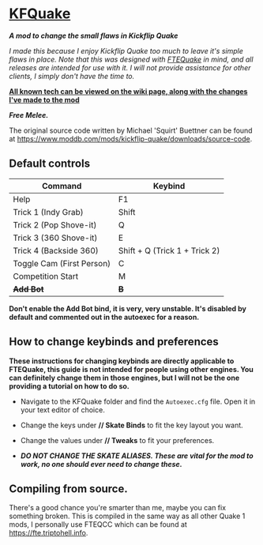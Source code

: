 # [KFQuake](https://www.youtube.com/watch?v=QhkMOpNYDXE "Cool video :D")

***A mod to change the small flaws in Kickflip Quake*** 

*I made this because I enjoy Kickflip Quake too much to leave it's simple flaws in place. Note that this was designed with  [FTEQuake](https://fte.triptohell.info/downloads "Download it here!") in mind, and all releases are intended for use with it. I will not provide assistance for other clients, I simply don't have the time to.*

[**All known tech can be viewed on the wiki page, along with the changes I've made to the mod**](https://github.com/Fluffacorn/KFQuake/wiki)

***Free Melee.***

The original source code written by Michael 'Squirt' Buettner can be found at https://www.moddb.com/mods/kickflip-quake/downloads/source-code.

## Default controls

Command  | Keybind
------------- | -------------
Help  | F1
Trick 1 (Indy Grab)  | Shift
Trick 2 (Pop Shove-it)  | Q
Trick 3 (360 Shove-it)  | E
Trick 4 (Backside 360)  | Shift + Q (Trick 1 + Trick 2)
Toggle Cam (First Person)  | C
Competition Start | M
**~~Add Bot~~**| **~~B~~**

**Don't enable the Add Bot bind, it is very, very unstable. It's disabled by default and commented out in the autoexec for a reason.**

## How to change keybinds and preferences

**These instructions for changing keybinds are directly applicable to FTEQuake, this guide is not intended for people using other engines. You can definitely change them in those engines, but I will not be the one providing a tutorial on how to do so.**

* Navigate to the KFQuake folder and find the `Autoexec.cfg` file. Open it in your text editor of choice.

* Change the keys under **// Skate Binds** to fit the key layout you want.

* Change the values under **// Tweaks** to fit your preferences.

* ***DO NOT CHANGE THE SKATE ALIASES. These are vital for the mod to work, no one should ever need to change these.***

## Compiling from source.

There's a good chance you're smarter than me, maybe you can fix something broken. This is compiled in the same way as all other Quake 1 mods, I personally use FTEQCC which can be found at https://fte.triptohell.info. 
